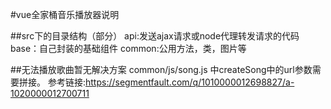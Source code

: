 #vue全家桶音乐播放器说明

##src下的目录结构（部分）
api:发送ajax请求或node代理转发请求的代码
base：自己封装的基础组件
common:公用方法，类，图片等

##无法播放歌曲暂无解决方案
common/js/song.js 中createSong中的url参数需要拼接。
参考链接:https://segmentfault.com/q/1010000012698827/a-1020000012700711

